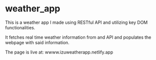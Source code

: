 # weather_app

This is a weather app I made using RESTful API and utilizing key DOM functionalities.

It fetches real time weather information from and API and populates the webpage with said information.

The page is live at: wwww.izuweatherapp.netlify.app 

